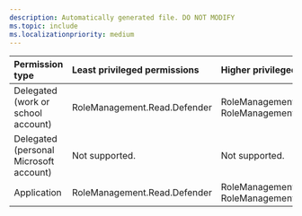 ```yaml
---
description: Automatically generated file. DO NOT MODIFY
ms.topic: include
ms.localizationpriority: medium
---
```


|Permission type|Least privileged permissions|Higher privileged permissions|
|:---|:---|:---|
|Delegated (work or school account)|RoleManagement.Read.Defender|RoleManagement.Read.All, RoleManagement.ReadWrite.Defender|
|Delegated (personal Microsoft account)|Not supported.|Not supported.|
|Application|RoleManagement.Read.Defender|RoleManagement.Read.All, RoleManagement.ReadWrite.Defender|

